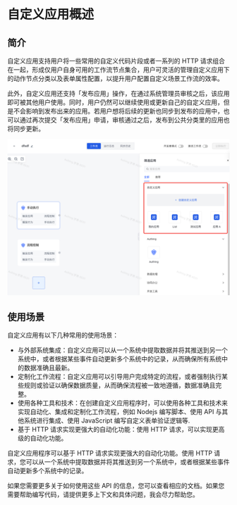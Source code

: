 # 自定义应用概述

## 简介

自定义应用支持用户将一些常用的自定义代码片段或者一系列的 HTTP 请求组合在一起，形成仅用户自身可用的工作流节点集合，用户可灵活的管理自定义应用下的动作节点分类以及表单属性配置，以提升用户配置自定义场景工作流的效率。

此外，自定义应用还支持「发布应用」操作，在通过系统管理员审核之后，该应用即可被其他用户使用。同时，用户仍然可以继续使用或更新自己的自定义应用，但是不会影响到发布出来的应用。若用户想将后续的更新也同步到发布的应用中，也可以通过再次提交「发布应用」申请，审核通过之后，发布到公共分类里的应用也将同步更新。

![](../../static/ScdOb5ufRo2lU2xYfDncriGGnuf.png)

## 使用场景

自定义应用有以下几种常用的使用场景：

- 与外部系统集成：自定义应用可以从一个系统中提取数据并将其推送到另一个系统中，或者根据某些事件自动更新多个系统中的记录，从而确保所有系统中的数据准确且最新。
- 定制化工作流程：自定义应用可以引导用户完成特定的流程，或者强制执行某些规则或验证以确保数据质量，从而确保流程被一致地遵循，数据准确且完整。
- 使用各种工具和技术：在创建自定义应用程序时，可以使用各种工具和技术来实现自动化、集成和定制化工作流程，例如 Nodejs 编写脚本、使用 API 与其他系统进行集成、使用 JavaScript 编写自定义表单验证逻辑等.
- 基于 HTTP 请求实现更强大的自动化功能：使用 HTTP 请求，可以实现更高级的自动化功能。

自定义应用程序可以基于 HTTP 请求实现更强大的自动化功能。使用 HTTP 请求，您可以从一个系统中提取数据并将其推送到另一个系统中，或者根据某些事件自动更新多个系统中的记录。

如果您需要更多关于如何使用这些 API 的信息，您可以查看相应的文档。如果您需要帮助编写代码，请提供更多上下文和具体问题，我会尽力帮助您。
